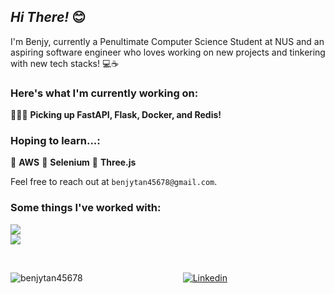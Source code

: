 ## *Hi There!* 😊

I'm Benjy, currently a Penultimate Computer Science Student at NUS and an aspiring software engineer who loves working on new projects and tinkering with new tech stacks! 💻☕

### Here's what I'm currently working on:

🧑🏻‍💻 **Picking up FastAPI, Flask, Docker, and Redis!**


### Hoping to learn...:

🍇 **AWS**
🥬 **Selenium**
📐 **Three.js**

Feel free to reach out at ```benjytan45678@gmail.com```.

### Some things I've worked with:

<p>
  <a href="https://skillicons.dev">
    <img src="https://skillicons.dev/icons?i=js,ts,py,java,react,firebase,nodejs,express,mongodb" /> <br/>
    <img src="https://skillicons.dev/icons?i=tailwind,nextjs,postgres,mysql,flutter,figma,postman" />
  </a>
</p>

<br>

<p><img align="left" src="https://github-readme-stats.vercel.app/api/top-langs?username=benjytan45678&show_icons=true&locale=en&layout=compact" alt="benjytan45678" /></p>

<p align="center"><a href="https://www.linkedin.com/in/benjy-tan-33b01b1b9/"><img alt="Linkedin" src="https://img.shields.io/badge/linkedin-0077B5?logo=linkedin&logoColor=white&style=for-the-badge" /></a>
